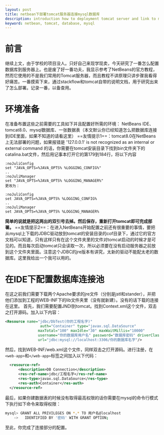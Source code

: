 ```yaml
---
layout: post
title: netbean下部署tomcat服务器连接mysql数据库
description: introduction how to deployment tomcat server and link to mysql database under netbean
keyword: netbean, tomcat, database, mysql
---
```


# 前言

继续上文，由于学校的项目没人。只好自己来现学现卖，今天研究了一番怎么配置数据库到服务器上。也是废了好一番功夫，我显示参考了NetBeans的官方教程，然而它使用的不是我们常用的Tomcat服务器，而且教程不讲原理只讲步骤我看得好痛苦。一番摸索下来，通过stackflow和tomcat自带的说明文档，用于研究出来了怎么部署。记录一番，以备查用。

# 环境准备
在准备布置这些之前需要的工具如下并且配置好所需的环境：
NetBeans IDE、tomcat8.0、mysql数据库、一张数据表（本文默认你已经知道怎么把数据库连接到IDE里面，如果不知道的请看这里）
==友情提示1==：tomcat8.0在NetBeans上无法部署的问题，如果报错是 '127.0.0.1' is not recognized as an internal or external command  的话，你需要在tomcat安装目录下找到bin文件夹下的catalina.bat文件，然后用记事本打开它的第179到184行，将以下内容

```
:noJuliConfig
set "JAVA_OPTS=%JAVA_OPTS% %LOGGING_CONFIG%"
..
:noJuliManager
set "JAVA_OPTS=%JAVA_OPTS% %LOGGING_MANAGER%"
更改为：

:noJuliConfig
set JAVA_OPTS=%JAVA_OPTS% %LOGGING_CONFIG%
..
:noJuliManager
set JAVA_OPTS=%JAVA_OPTS% %LOGGING_MANAGER%
```
**简单的说就是把这两出的双引号去掉。然后保存，重新打开tomcat即可完成部署。**
==友情提示2==：在进入NetBeans开始配置之前还有很重要的事情，要把从mysql上下载的JDBC驱动放到tomcat的安装目录的cof目录下，通过它的官方文档可以知道，只有这样只有在这个文件夹里的文件对tomcat启动的时候才是可见的。而且每次启动tomcat只会读取一次，所以必须要在没有启动服务器之前放到这个文件夹里面。注意这个JDBC的jre版本有讲究，太新的驱动不能配太老的数据库。这里我给出一个我可以用的。

# 在IDE下配置数据库连接池

在这之前我们需要下载两个Apache要求的jre文件（分别是jstl和stander），并把他们添加到工程的WEB-INF下的lib文件夹里（没有就新建）。没有的话下载的连接在这里。
首先，我们需要配置JNDI到tomcat。找到Context.xml这个文件，双击之打开源码。加入以下内容：

```xml
<Resource name="jdbc/DbTest(你的工程名字)" 
				auth="Container" type="javax.sql.DataSource"
               maxTotal="100" maxIdle="30" maxWaitMillis="10000"
               username="你的数据库用户名" password="数据库密码" driverClassName="com.mysql.jdbc.Driver"
               url="jdbc:mysql://localhost:3306/你的数据库名字"/>
```
然后，找到WEB-INF/web.xml这个文件，同样双击之打开源码。进行注册，在`<web-app>`和`</web-app>`标签之间加入以下代码：

```xml
  <resource-ref>
      <description>DB Connection</description>
      <res-ref-name>jdbc/工程名字</res-ref-name>
      <res-type>javax.sql.DataSource</res-type>
      <res-auth>Container</res-auth>
  </resource-ref>
```
最后，如果你建数据表的时候没有取得最高权限的话你需要在mysql的命令行模式下执行如下命令来取得权限：

```sh
mysql> GRANT ALL PRIVILEGES ON *.* TO 用户名@localhost
    ->   IDENTIFIED BY '密码' WITH GRANT OPTION;
```
至此，你完成了连接部分的配置。


